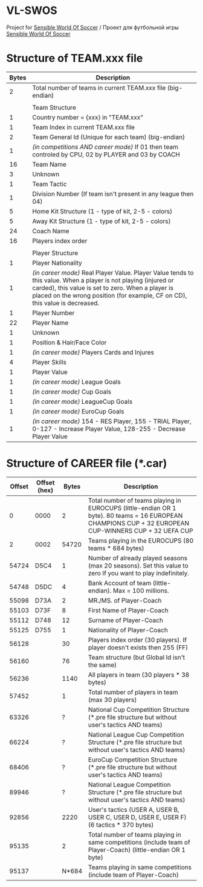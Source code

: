 # VL-SWOS
Project for [Sensible World Of Soccer](https://en.wikipedia.org/wiki/Sensible_World_of_Soccer) / Проект для футбольной игры [Sensible World Of Soccer](https://ru.wikipedia.org/wiki/Sensible_Soccer)

# Structure of TEAM.xxx file
|Bytes|Description|
|---|---|
|2|Total number of teams in current TEAM.xxx file (big-endian)|
|||
||Team Structure|
|1|Country number = {xxx} in "TEAM.xxx"|
|1|Team Index in current TEAM.xxx file|
|2|Team General Id (Unique for each team) (big-endian)|
|1|_(in competitions AND career mode)_ If 01 then team controled by CPU, 02 by PLAYER and 03 by COACH|
|16|Team Name|
|3|Unknown|
|1|Team Tactic|
|1|Division Number (If team isn't present in any league then 04)|
|5|Home Kit Structure (1 - type of kit, 2-5 - colors)|
|5|Away Kit Structure (1 - type of kit, 2-5 - colors)|
|24|Coach Name|
|16|Players index order|
|||
||Player Structure|
|1|Player Nationality|
|1|_(in career mode)_ Real Player Value. Player Value tends to this value. When a player is not playing (injured or carded), this value is set to zero. When a player is placed on the wrong position (for example, CF on CD), this value is decreased.|
|1|Player Number|
|22|Player Name|
|1|Unknown|
|1|Position & Hair/Face Color|
|1|_(in career mode)_ Players Cards and Injures|
|4|Player Skills|
|1|Player Value|
|1|_(in career mode)_ League Goals|
|1|_(in career mode)_ Cup Goals|
|1|_(in career mode)_ LeagueCup Goals|
|1|_(in career mode)_ EuroCup Goals|
|1|_(in career mode)_ 154 - RES Player, 155 - TRIAL Player, 0-127 - Increase Player Value, 128-255 - Decrease Player Value|

# Structure of CAREER file (*.car)
|Offset|Offset (hex)|Bytes|Description|
|---|---|---|---|
|0|0000|2|Total number of teams playing in EUROCUPS (little-endian OR 1 byte). 80 teams = 16 EUROPEAN CHAMPIONS CUP + 32 EUROPEAN CUP-WINNERS CUP + 32 UEFA CUP|
|2|0002|54720|Teams playing in the EUROCUPS (80 teams * 684 bytes)|
|54724|D5C4|1|Number of already played seasons (max 20 seasons). Set this value to zero If you want to play indefinitely.|
|54748|D5DC|4|Bank Account of team (little-endian). Max = 100 millions.|
|55098|D73A|2|MR./MS. of Player-Coach|
|55103|D73F|8|First Name of Player-Coach|
|55112|D748|12|Surname of Player-Coach|
|55125|D755|1|Nationality of Player-Coach|
|56128||30|Players index order (30 players). If player doesn't exists then 255 (FF)|
|56160||76|Team structure (but Global Id isn't the same)|
|56236||1140|All players in team (30 players * 38 bytes)|
|57452||1|Total number of players in team (max 30 players)|
|63326||?|National Cup Competition Structure (*.pre file structure but without user's tactics AND teams)|
|66224||?|National League Cup Competition Structure (*.pre file structure but without user's tactics AND teams)|
|68406||?|EuroCup Competition Structure (*.pre file structure but without user's tactics AND teams)|
|89946||?|National League Competition Structure (*.pre file structure but without user's tactics AND teams)|
|92856||2220|User's tactics (USER A, USER B, USER C, USER D, USER E, USER F) (6 tactics * 370 bytes)|
|95135||2|Total number of teams playing in same competitions (include team of Player-Coach) (little-endian OR 1 byte)|
|95137||N*684|Teams playing in same competitions (include team of Player-Coach)|
